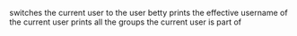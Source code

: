 switches the current user to the user betty
prints the effective username of the current user
prints all the groups the current user is part of
